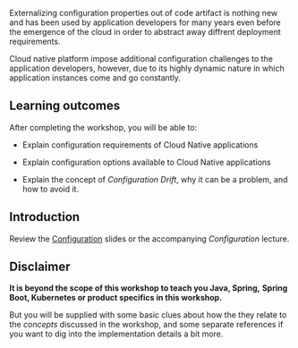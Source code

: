 Externalizing configuration properties out of code artifact
is nothing new and has been used by application developers
for many years even before the emergence of the cloud
in order to abstract away diffrent deployment
requirements.

Cloud native platform impose additional configuration
challenges to the application developers, however,
due to its highly dynamic nature in which application instances
come and go constantly.

## Learning outcomes

After completing the workshop, you will be able to:

-   Explain configuration requirements of Cloud Native applications

-   Explain configuration options available to Cloud Native applications

-   Explain the concept of *Configuration Drift*,
    why it can be a problem,
    and how to avoid it.

## Introduction

Review the
[Configuration](https://docs.google.com/presentation/d/15Uzx3TncuujqoLj9xDx1XhhXQJMdT9KGhYxCFQgSGUI/edit#slide=id.g7ea4a9dfdf_0_1813)
slides or the accompanying *Configuration* lecture.

## Disclaimer

**It is beyond the scope of this workshop to teach you Java, Spring,**
**Spring Boot, Kubernetes or product specifics in this workshop.**

But you will be supplied with some basic clues about how the they
relate to the *concepts* discussed in the workshop,
and some separate references if you want to dig into the implementation
details a bit more.
